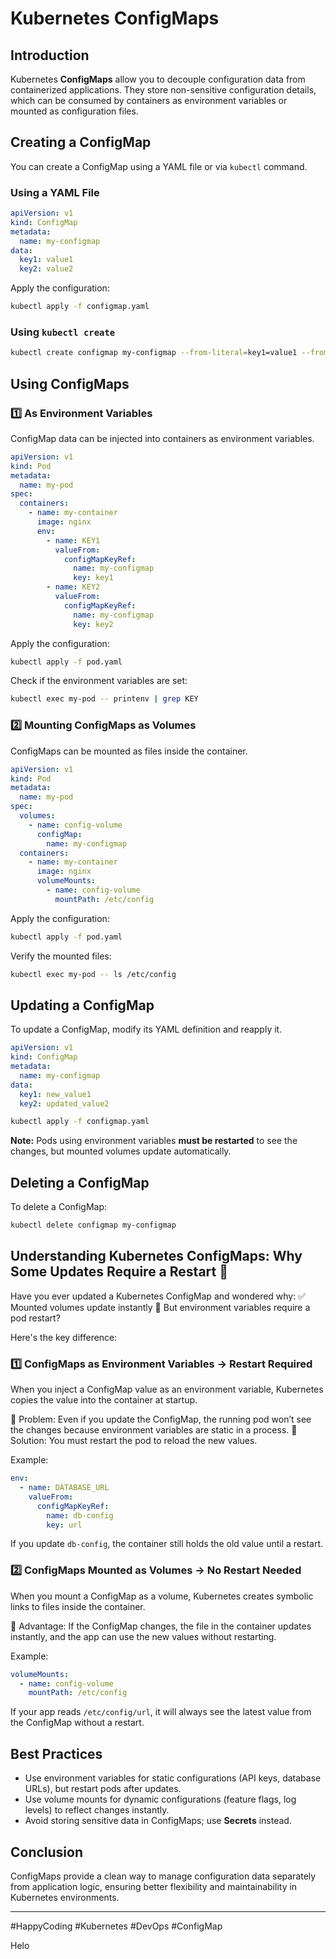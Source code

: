 # Kubernetes ConfigMaps

## Introduction
Kubernetes **ConfigMaps** allow you to decouple configuration data from containerized applications. They store non-sensitive configuration details, which can be consumed by containers as environment variables or mounted as configuration files.

## Creating a ConfigMap
You can create a ConfigMap using a YAML file or via `kubectl` command.

### Using a YAML File
```yaml
apiVersion: v1
kind: ConfigMap
metadata:
  name: my-configmap
data:
  key1: value1
  key2: value2
```
Apply the configuration:
```sh
kubectl apply -f configmap.yaml
```

### Using `kubectl create`
```sh
kubectl create configmap my-configmap --from-literal=key1=value1 --from-literal=key2=value2
```

## Using ConfigMaps
### 1️⃣ As Environment Variables
ConfigMap data can be injected into containers as environment variables.

```yaml
apiVersion: v1
kind: Pod
metadata:
  name: my-pod
spec:
  containers:
    - name: my-container
      image: nginx
      env:
        - name: KEY1
          valueFrom:
            configMapKeyRef:
              name: my-configmap
              key: key1
        - name: KEY2
          valueFrom:
            configMapKeyRef:
              name: my-configmap
              key: key2
```
Apply the configuration:
```sh
kubectl apply -f pod.yaml
```

Check if the environment variables are set:
```sh
kubectl exec my-pod -- printenv | grep KEY
```

### 2️⃣ Mounting ConfigMaps as Volumes
ConfigMaps can be mounted as files inside the container.

```yaml
apiVersion: v1
kind: Pod
metadata:
  name: my-pod
spec:
  volumes:
    - name: config-volume
      configMap:
        name: my-configmap
  containers:
    - name: my-container
      image: nginx
      volumeMounts:
        - name: config-volume
          mountPath: /etc/config
```
Apply the configuration:
```sh
kubectl apply -f pod.yaml
```
Verify the mounted files:
```sh
kubectl exec my-pod -- ls /etc/config
```

## Updating a ConfigMap
To update a ConfigMap, modify its YAML definition and reapply it.

```yaml
apiVersion: v1
kind: ConfigMap
metadata:
  name: my-configmap
data:
  key1: new_value1
  key2: updated_value2
```
```sh
kubectl apply -f configmap.yaml
```
**Note:** Pods using environment variables **must be restarted** to see the changes, but mounted volumes update automatically.

## Deleting a ConfigMap
To delete a ConfigMap:
```sh
kubectl delete configmap my-configmap
```

## Understanding Kubernetes ConfigMaps: Why Some Updates Require a Restart 🚀
Have you ever updated a Kubernetes ConfigMap and wondered why:
✅ Mounted volumes update instantly
🔄 But environment variables require a pod restart?

Here's the key difference:

### 1️⃣ ConfigMaps as Environment Variables → Restart Required
When you inject a ConfigMap value as an environment variable, Kubernetes copies the value into the container at startup.

🔹 Problem: Even if you update the ConfigMap, the running pod won’t see the changes because environment variables are static in a process.
🔹 Solution: You must restart the pod to reload the new values.

Example:
```yaml
env:
  - name: DATABASE_URL
    valueFrom:
      configMapKeyRef:
        name: db-config
        key: url
```
If you update `db-config`, the container still holds the old value until a restart.

### 2️⃣ ConfigMaps Mounted as Volumes → No Restart Needed
When you mount a ConfigMap as a volume, Kubernetes creates symbolic links to files inside the container.

🔹 Advantage: If the ConfigMap changes, the file in the container updates instantly, and the app can use the new values without restarting.

Example:
```yaml
volumeMounts:
  - name: config-volume
    mountPath: /etc/config
```
If your app reads `/etc/config/url`, it will always see the latest value from the ConfigMap without a restart.

## Best Practices
- Use environment variables for static configurations (API keys, database URLs), but restart pods after updates.
- Use volume mounts for dynamic configurations (feature flags, log levels) to reflect changes instantly.
- Avoid storing sensitive data in ConfigMaps; use **Secrets** instead.

## Conclusion
ConfigMaps provide a clean way to manage configuration data separately from application logic, ensuring better flexibility and maintainability in Kubernetes environments.

---
#HappyCoding #Kubernetes #DevOps #ConfigMap

Helo